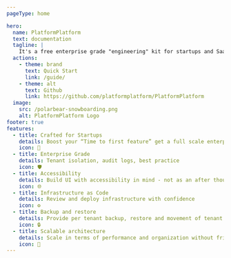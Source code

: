 ```yaml
---
pageType: home

hero:
  name: PlatformPlatform
  text: documentation
  tagline: |
    It's a free enterprise grade "engineering" kit for startups and SaaS business applications.
  actions:
    - theme: brand
      text: Quick Start
      link: /guide/
    - theme: alt
      text: Github
      link: https://github.com/platformplatform/PlatformPlatform
  image:
    src: /polarbear-snowboarding.png
    alt: PlatformPlatform Logo
footer: true
features:
  - title: Crafted for Startups
    details: Boost your “Time to first feature” get a full scale enterprise grade production environment
    icon: 🚀
  - title: Enterprise Grade
    details: Tenant isolation, audit logs, best practice
    icon: 🛡️
  - title: Accessibility
    details: Build UI with accessibility in mind - not as an after thought
    icon: 🌐
  - title: Infrastructure as Code
    details: Review and deploy infrastructure with confidence
    icon: ⚙️
  - title: Backup and restore
    details: Provide per tenant backup, restore and movement of tenant data
    icon: 🔒
  - title: Scalable architecture
    details: Scale in terms of performance and organization without friction
    icon: 🌱
---
```

